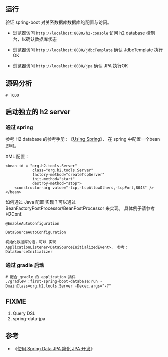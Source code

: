 
## 运行

验证 spring-boot 对关系数据库数据库的配置与访问。

* 浏览器访问 `http://localhost:8080/h2-console` 访问 h2 database 控制台，以确认数据库状态

* 浏览器访问 `http://localhost:8080/jdbcTemplate` 确认 JdbcTemplate 执行OK

* 浏览器访问 `http://localhost:8080/jpa` 确认 JPA 执行OK

## 源码分析

```
# TODO
```

## 启动独立的 h2 server

### 通过 spring 

参考 H2 database 的参考手册 : 《[Using Spring](http://h2database.com/html/tutorial.html#spring)》，
在 spring 中配置一个bean 即可。

XML 配置：

```
<bean id = "org.h2.tools.Server"
            class="org.h2.tools.Server"
            factory-method="createTcpServer"
            init-method="start"
            destroy-method="stop">
    <constructor-arg value="-tcp,-tcpAllowOthers,-tcpPort,8043" />
</bean>
```

如何通过 Java 配置 实现？可以通过 BeanFactoryPostProcessor/BeanPostProcessor 来实现。
具体例子请参考 H2Conf.


```
@EnableAutoConfiguration

DataSourceAutoConfiguration

初始化数据库的话，可以 实现 ApplicationListener<DataSourceInitializedEvent>， 参考：DataSourceInitializer

```
### 通过 gradle 启动

```
# 配合 gradle 的 application 插件
./gradlew :first-spring-boot-database:run -DmainClass=org.h2.tools.Server -Dexec.args="-?"
```


## FIXME
1. Query DSL
1. spring-data-jpa

## 参考

* 《[使用 Spring Data JPA 简化 JPA 开发](http://www.ibm.com/developerworks/cn/opensource/os-cn-spring-jpa/)》
